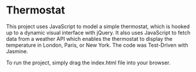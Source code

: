 # Thermostat

This project uses JavaScript to model a simple thermostat, which is hooked up to a dynamic visual interface with jQuery. It also uses JavaScript to fetch data from a weather API which enables the thermostat to display the temperature in London, Paris, or New York. The code was Test-Driven with Jasmine.

To run the project, simply drag the index.html file into your browser.
